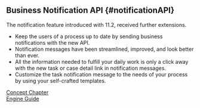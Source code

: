 ## Business Notification API {#notificationAPI}

The notification feature introduced with 11.2, received further extensions.

* Keep the users of a process up to date by sending business notifications with the new API.
* Notification messages have been streamlined, improved, and look better than ever.
* All the information needed to fulfill your daily work is only a click away with the new task or case detail link in notification messages. 
* Customize the task notification message to the needs of your process by using your self-crafted templates.

<div class="short-links">
	<a href="${docBaseUrl}/concepts/notification/index.html"
		target="_blank" rel="noopener noreferrer">
		<i class="si si-book"></i> Concept Chapter
	</a>
</div>
<div class="short-links">
	<a href="${docBaseUrl}/engine-guide/configuration/notification/index.html" target="_blank" rel="noopener noreferrer">
		<i class="si si-book"></i> Engine Guide
	</a>
</div>
